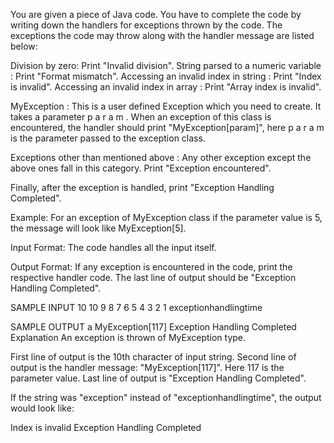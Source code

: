 You are given a piece of Java code. You have to complete the code by writing down the handlers for exceptions thrown by the code. The exceptions the code may throw along with the handler message are listed below:

Division by zero: Print "Invalid division".
String parsed to a numeric variable : Print "Format mismatch".
Accessing an invalid index in string : Print "Index is invalid".
Accessing an invalid index in array : Print "Array index is invalid".

MyException : This is a user defined Exception which you need to create. It takes a parameter 
p
a
r
a
m
. When an exception of this class is encountered, the handler should print "MyException[param]", here 
p
a
r
a
m
 is the parameter passed to the exception class.

Exceptions other than mentioned above : Any other exception except the above ones fall in this category. Print "Exception encountered".

Finally, after the exception is handled, print "Exception Handling Completed".

Example: For an exception of MyException class if the parameter value is 5, the message will look like
MyException[5].

Input Format:
The code handles all the input itself.

Output Format:
If any exception is encountered in the code, print the respective handler code.
The last line of output should be "Exception Handling Completed".

SAMPLE INPUT 
10
10
9
8
7
6
5
4
3
2
1
exceptionhandlingtime

SAMPLE OUTPUT 
a
MyException[117]
Exception Handling Completed
Explanation
An exception is thrown of MyException type.

First line of output is the 10th character of input string.
Second line of output is the handler message: "MyException[117]". Here 117 is the parameter value.
Last line of output is "Exception Handling Completed".

If the string was "exception" instead of "exceptionhandlingtime", the output would look like:

Index is invalid
Exception Handling Completed